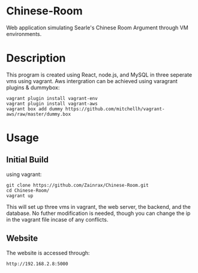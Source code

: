 # Chinese-Room
Web application simulating Searle's Chinese Room Argument through VM environments.

# Description
This program is created using React, node.js, and MySQL in three seperate vms using vagrant. Aws intergration can be achieved using varagrant plugins & dummybox:
```
vagrant plugin install vagrant-env
vagrant plugin install vagrant-aws
vagrant box add dummy https://github.com/mitchellh/vagrant-aws/raw/master/dummy.box
```

# Usage
## Initial Build
using vagrant:
```
git clone https://github.com/Zainrax/Chinese-Room.git
cd Chinese-Room/
vagrant up
```
This will set up three vms in vagrant, the web server, the backend, and the database.
No futher modification is needed, though you can change the ip in the vagrant file incase of any conflicts.

## Website
The website is accessed through:
```
http://192.168.2.8:5000
```
